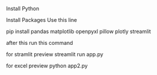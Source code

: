 Install Python

Install Packages Use this line

pip install pandas matplotlib openpyxl pillow plotly streamlit



after this run this command 

for stramlit preview
streamlit run app.py


for excel preview
python app2.py